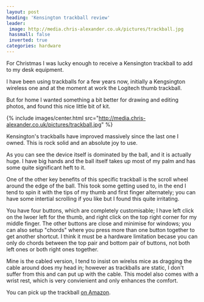 ```yaml
---
layout: post
heading: 'Kensington trackball review'
leader:
 image: http://media.chris-alexander.co.uk/pictures/trackball.jpg
 hassmall: false
 inverted: true
categories: hardware
---
```


For Christmas I was lucky enough to receive a Kensington trackball to add to my desk equipment.

I have been using trackballs for a few years now, initially a Kengsington wireless one and at the moment at work the Logitech thumb trackball.

But for home I wanted something a bit better for drawing and editing photos, and found this nice little bit of kit.

{% include images/center.html src="http://media.chris-alexander.co.uk/pictures/trackball.jpg" %}

Kensington's trackballs have improved massively since the last one I owned. This is rock solid and an absolute joy to use.

As you can see the device itself is dominated by the ball, and it is actually huge. I have big hands and the ball itself takes up most of my palm and has some quite significant heft to it.

One of the other key benefits of this specific trackball is the scroll wheel around the edge of the ball. This took some getting used to, in the end I tend to spin it with the tips of my thumb and first finger alternately; you can have some intertial scrolling if you like but I found this quite irritating.

You have four buttons, which are completely customisable; I have left click on the lwoer left for the thumb, and right click on the top right corner for my middle finger. The other buttons are close and minimise for windows; you can also setup "chords" where you press more than one button together to get another shortcut. I think it must be a hardware limitation becase you can only do chords between the top pair and bottom pair of buttons, not both left ones or both right ones together.

Mine is the cabled version, I tend to insist on wirelss mice as dragging the cable around does my head in; however as trackballs are static, I don't suffer from this and can put up with the cable. This model also comes with a wrist rest, which is very convienient and only enhances the comfort.

You can pick up the trackball [on Amazon](http://fave.co/2klC4pb).